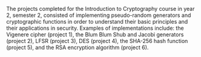 The projects completed for the Introduction to Cryptography course in year 2, semester 2, consisted of implementing pseudo-random generators and cryptographic functions in order to understand their basic principles and their applications in security. Examples of implementations include: the Vigenere cipher (project 1), the Blum Blum Shub and Jacobi generators (project 2), LFSR (project 3), DES (project 4), the SHA-256 hash function (project 5), and the RSA encryption algorithm (project 6).
